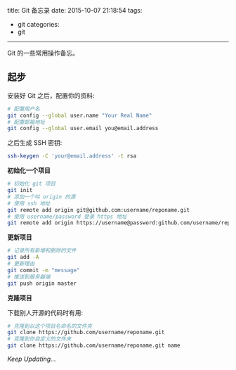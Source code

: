 title: Git 备忘录
date: 2015-10-07 21:18:54
tags:
- git
categories:
- git
---

Git 的一些常用操作备忘。

## 起步

安装好 Git 之后，配置你的资料:

```bash
# 配置用户名
git config --global user.name "Your Real Name"
# 配置邮箱地址
git config --global user.email you@email.address
```

之后生成 SSH 密钥:

```bash
ssh-keygen -C 'your@email.address' -t rsa
```

**初始化一个项目**

```bash
# 初始化 git 项目
git init
# 添加一个叫 origin 的源
# 使用 ssh 地址
git remote add origin git@github.com:username/reponame.git
# 使用 username/password 登录 https 地址
git remote add origin https://username@password:github.com/username/reponame.git
```

**更新项目**

```bash
# 记录所有新增和删除的文件
git add -A
# 更新理由
git commit -m "message"
# 推送到服务器端
git push origin master
```

**克隆项目**

下载别人开源的代码时有用:

```bash
# 克隆到以这个项目名命名的文件夹
git clone https://github.com/username/reponame.git
# 克隆到你自定义的文件夹
git clone https://github.com/username/reponame.git name
```

*Keep Updating...*
